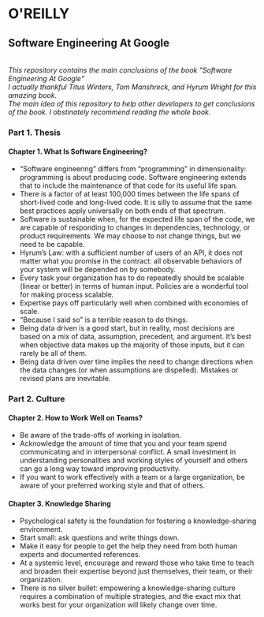 <h1> O'REILLY </h1>
<h2> Software Engineering At Google</h2> 

<br/>
<i>
This repository contains the main conclusions of the book "Software Engineering At Google"
<br/>
I actually thankful Titus Winters, Tom Manshreck, and Hyrum Wright for this amazing book.
<br/>
The main idea of this repository to help other developers to get conclusions of the book.
I obstinately recommend reading the whole book. 
</i>

<h3>Part 1. Thesis</h3>
<h4>Chapter 1. What Is Software Engineering?</h4>

<ul>
<li>“Software engineering” differs from “programming” in dimensionality: programming is about producing code. Software engineering extends that to include the
maintenance of that code for its useful life span.</li>
<li>There is a factor of at least 100,000 times between the life spans of short-lived
code and long-lived code. It is silly to assume that the same best practices apply
universally on both ends of that spectrum.</li>
<li>Software is sustainable when, for the expected life span of the code, we are capable of responding to changes in dependencies, technology, or product requirements.
We may choose to not change things, but we need to be capable.</li>
<li>Hyrum’s Law: with a sufficient number of users of an API, it does not matter
what you promise in the contract: all observable behaviors of your system will be
depended on by somebody.</li>
<li>Every task your organization has to do repeatedly should be scalable (linear or
better) in terms of human input. Policies are a wonderful tool for making process
scalable.</li>
<li>Expertise pays off particularly well when combined with economies of scale.</li>
<li>“Because I said so” is a terrible reason to do things.</li>
<li>Being data driven is a good start, but in reality, most decisions are based on a mix
of data, assumption, precedent, and argument. It’s best when objective data
makes up the majority of those inputs, but it can rarely be all of them.</li>
<li>Being data driven over time implies the need to change directions when the data
changes (or when assumptions are dispelled). Mistakes or revised plans are inevitable.</li>
</ul>

<h3>Part 2. Culture</h3>
<h4>Chapter 2. How to Work Well on Teams?</h4>

<ul>
<li>Be aware of the trade-offs of working in isolation.</li>
<li>Acknowledge the amount of time that you and your team spend communicating
and in interpersonal conflict. A small investment in understanding personalities
and working styles of yourself and others can go a long way toward improving
productivity.</li>
<li>If you want to work effectively with a team or a large organization, be aware of
your preferred working style and that of others.</li>
</ul>

<h4>Chapter 3. Knowledge Sharing</h4>


<ul>
<li>Psychological safety is the foundation for fostering a knowledge-sharing
environment.</li>
<li>Start small: ask questions and write things down.</li>
<li>Make it easy for people to get the help they need from both human experts and
documented references.</li>
<li>At a systemic level, encourage and reward those who take time to teach and
broaden their expertise beyond just themselves, their team, or their organization.</li>
<li>There is no silver bullet: empowering a knowledge-sharing culture requires a
combination of multiple strategies, and the exact mix that works best for your
organization will likely change over time.</li>
</ul>

